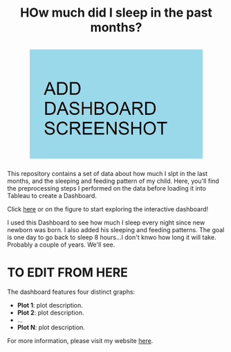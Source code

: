 <h1 align="center">
HOw much did I sleep in the past months?
<br>
<br>
<a href="https://...">
  <img src="img/screenshot.png" alt="drawing" width="400"/>
</a>
</h1>

This repository contains a set of data about how much I slpt in the last months, and the sleeping and feeding pattern of my child. Here, you'll find the preprocessing steps I performed on the data before loading it into Tableau to create a Dashboard.

Click [here](https://...) or on the figure to start exploring the interactive dashboard!

I used this Dashboard to see how much I sleep every night since new newborn was born. I also added his sleeping and feeding patterns. The goal is one day to go back to sleep 8 hours...I don't knwo how long it will take. Probably a couple of years. We'll see.

# TO EDIT FROM HERE 
The dashboard features four distinct graphs:

- **Plot 1**: plot description.
- **Plot 2**: plot description.
- ...
- **Plot N**: plot description.

For more information, please visit my website [here](https://danieledidino.github.io/).
